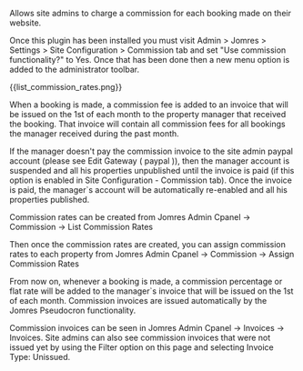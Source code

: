 Allows site admins to charge a commission for each booking made on their website.

Once this plugin has been installed you must visit Admin > Jomres > Settings > Site Configuration > Commission tab and set "Use commission functionality?" to Yes. Once that has been done then a new menu option is added to the administrator toolbar.

{{list_commission_rates.png}}


When a booking is made, a commission fee is added to an invoice that will be issued on the 1st of each month to the property manager that received the booking. That invoice will contain all commission fees for all bookings the manager received during the past month.

If the manager doesn't pay the commission invoice to the site admin paypal account (please see Edit Gateway ( paypal )), then the manager account is suspended and all his properties unpublished until the invoice is paid (if this option is enabled in Site Configuration - Commission tab). Once the invoice is paid, the manager`s account will be automatically re-enabled and all his properties published.

Commission rates can be created from Jomres Admin Cpanel -> Commission -> List Commission Rates

Then once the commission rates are created, you can assign commission rates to each property from Jomres Admin Cpanel -> Commission -> Assign Commission Rates

From now on, whenever a booking is made, a commission percentage or flat rate will be added to the manager`s invoice that will be issued on the 1st of each month. Commission invoices are issued automatically by the Jomres Pseudocron functionality.

Commission invoices can be seen in Jomres Admin Cpanel -> Invoices -> Invoices. Site admins can also see commission invoices that were not issued yet by using the Filter option on this page and selecting Invoice Type: Unissued.
